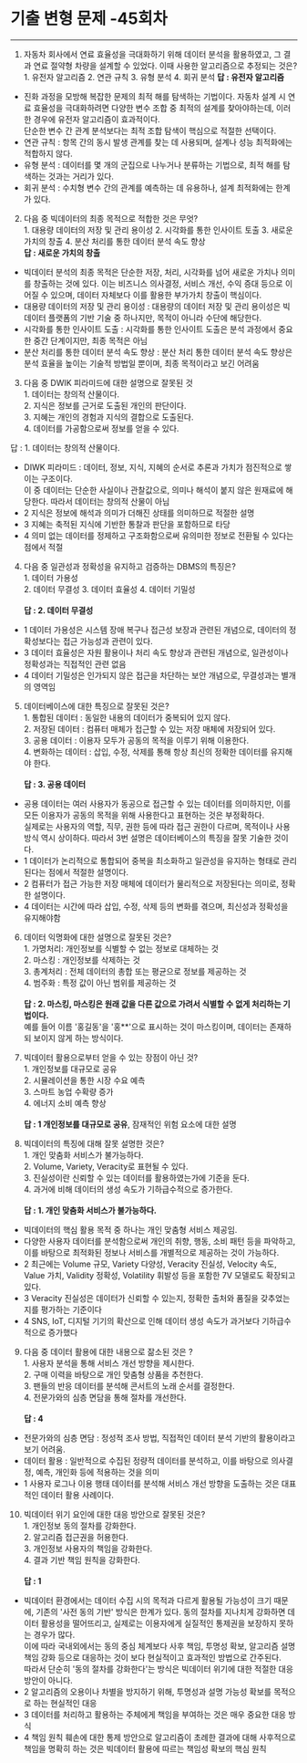 # 기출 변형 문제 -45회차

---

1. 자동차 회사에서 연료 효율성을 극대화하기 위해 데이터 분석을 활용하였고, 그 결과 연료 절약형 차량을 설계할 수 있었다. 이때 사용한 알고리즘으로 추정되는 것은?
<br> 1. 유전자 알고리즘 2. 연관 규칙 3. 유형 분석 4. 회귀 분석
**답 : 유전자 알고리즘**

  - 진화 과정을 모방해 복잡한 문제의 최적 해를 탐색하는 기법이다. 자동차 설계 시 연료 효율성을 극대화하려면 다양한 변수 조합 중 최적의 설계를 찾아야하는데, 이러한 경우에 유전자 알고리즘이 효과적이다. <br> 단순한 변수 간 관계 분석보다는 최적 조합 탐색이 핵심으로 적절한 선택이다.
- 연관 규칙 : 항목 간의 동시 발생 관계를 찾는 데 사용되며, 설계나 성능 최적화에는 적합하지 않다.
- 유형 분석 : 데이터를 몇 개의 군집으로 나누거나 분류하는 기법으로, 최적 해를 탐색하는 것과는 거리가 있다.
- 회귀 분석 : 수치형 변수 간의 관계를 예측하는 데 유용하나, 설계 최적화에는 한계가 있다.
2. 다음 중 빅데이터의 최종 목적으로 적합한 것은 무엇?<br>1. 대용량 데이터의 저장 및 관리 용이성 2. 시각화를 통한 인사이트 토출 3. 새로운 가치의 창출 4. 분산 처리를 통한 데이터 분석 속도 향상
   <br>**답 : 새로운 가치의 창출**
  - 빅데이터 분석의 최종 목적은 단순한 저장, 처리, 시각화를 넘어 새로운 가치나 의미를 창출하는 것에 있다. 이는 비즈니스 의사결정, 서비스 개선, 수익 증대 등으로 이어질 수 있으며, 데이터 자체보다 이를 활용한 부가가치 창출이 핵심이다. 
  - 대용량 데이터의 저장 및 관리 용이성 : 대용량의 데이터 저장 및 관리 용이성은 빅데이터 플랫폼의 기반 기술 중 하나지만, 목적이 아니라 수단에 해당한다.
  - 시각화를 통한 인사이트 도출 : 시각화를 통한 인사이트 도출은 분석 과정에서 중요한 중간 단계이지만, 최종 목적은 아님
  - 분산 처리를 통한 데이터 분석 속도 향상 : 분산 처리 통한 데이터 분석 속도 향상은 분석 효율을 높이는 기술적 방법일 뿐이며, 최종 목적이라고 보긴 어려움

3. 다음 중 DWIK 피라미드에 대한 설명으로 잘못된 것
   <br> 1. 데이터는 창의적 산물이다. <br> 2. 지식은 정보를 근거로 도출된 개인의 판단이다. <br> 3. 지혜는 개인의 경험과 지식의 결합으로 도출된다. <br>4. 데이터를 가공함으로써 정보를 얻을 수 있다.<br>

답 : 1. 데이터는 창의적 산물이다.
- DIWK 피라미드 : 데이터, 정보, 지식, 지혜의 순서로 추론과 가치가 점진적으로 쌓이는 구조이다. <br> 이 중 데이터는 단순한 사실이나 관찰값으로, 의미나 해석이 붙지 않은 원재료에 해당한다. 따라서 데이터는 창의적 산물이 아님
- 2 지식은 정보에 해석과 의미가 더해진 상태를 의미하므로 적절한 설명
- 3 지혜는 축적된 지식에 기반한 통찰과 판단을 포함하므로 타당
- 4 의미 없는 데이터를 정제하고 구조화함으로써 유의미한 정보로 전환될 수 있다는 점에서 적절

4. 다음 중 일관성과 정확성을 유지하고 검증하는 DBMS의 특징은? <br> 1. 데이터 가용성 <br> 2. 데이터 무결성 3. 데이터 효율성 4. 데이터 기밀성
   <br>  <br> **답 : 2. 데이터 무결성**
- 1 데이터 가용성은 시스템 장애 복구나 접근성 보장과 관련된 개념으로, 데이터의 정확성보다는 접근 가능성과 관련이 있다.
- 3 데이터 효율성은 자원 활용이나 처리 속도 향상과 관련된 개념으로, 일관성이나 정확성과는 직접적인 관련 없음
- 4 데이터 기밀성은 인가되지 않은 접근을 차단하는 보안 개념으로, 무결성과는 별개의 영역임

5. 데이터베이스에 대한 특징으로 잘못된 것은? <br> 1. 통합된 데이터 : 동일한 내용의 데이터가 중복되어 있지 않다. <br> 2. 저장된 데이터 : 컴퓨터 매체가 접근할 수 있는 저장 매체에 저장되어 있다. <br> 3. 공용 데이터 : 이용자 모두가 공동의 목적을 이루기 위해 이용한다. <br> 4. 변화하는 데이터 : 삽입, 수정, 삭제를 통해 항상 최신의 정확한 데이터를 유지해야 한다.
   <br> <br> **답 : 3. 공용 데이터**  
- 공용 데이터는 여러 사용자가 동공으로 접근할 수 있는 데이터를 의미하지만, 이를 모든 이용자가 공동의 목적을 위해 사용한다고 표현하는 것은 부정확하다.<br> 실제로는 사용자의 역할, 직무, 권한 등에 따라 접근 권한이 다르며, 목적이나 사용 방식 역시 상이하다. 따라서 3번 설명은 데이터베이스의 특징을 잘못 기술한 것이다.
- 1 데이터가 논리적으로 통합되어 중복을 최소화하고 일관성을 유지하는 형태로 관리된다는 점에서 적절한 설명이다.
- 2 컴퓨터가 접근 가능한 저장 매체에 데이터가 물리적으로 저장된다는 의미로, 정확한 설명이다.
- 4 데이터는 시간에 따라 삽입, 수정, 삭제 등의 변화를 겪으며, 최신성과 정확성을 유지해야함

6. 데이터 익명화에 대한 설명으로 잘못된 것은? <br> 1. 가명처리: 개인정보를 식별할 수 없는 정보로 대체하는 것 <br> 2. 마스킹 : 개인정보를 삭제하는 것 <br> 3. 총계처리 : 전체 데이터의 총합 또는 평균으로 정보를 제공하는 것 <br> 4. 범주화 : 특정 값이 아닌 범위를 제공하는 것
   <br> <br> **답 : 2. 마스킹, 마스킹은 원래 값을 다른 값으로 가려서 식별할 수 없게 처리하는 기법이다.**<br> 예를 들어 이름 '홍길동'을 '홍**'으로 표시하는 것이 마스킹이며, 데이터는 존재하되 보이지 않게 하는 방식이다.


7. 빅데이터 활용으로부터 얻을 수 있는 장점이 아닌 것? <br> 1. 개인정보를 대규모로 공유<br>2. 시뮬레이션을 통한 시장 수요 예측 <br> 3. 스마트 농업 수확량 증가 <br> 4. 에너지 소비 예측 향상 <br>
   <br> **답 : 1 개인정보를 대규모로 공유**, 잠재적인 위험 요소에 대한 설명


8. 빅데이터의 특징에 대해 잘못 설명한 것은? <br> 1. 개인 맞춤화 서비스가 불가능하다. <br>2. Volume, Variety, Veracity로 표현될 수 있다. <br> 3. 진실성이란 신뢰할 수 있는 데이터를 활용하였는가에 기준을 둔다. <br>4. 과거에 비해 데이터의 생성 속도가 기하급수적으로 증가한다.<br>
   <br> **답 : 1. 개인 맞춤화 서비스가 불가능하다.**
- 빅데이터의 핵심 활용 목적 중 하나는 개인 맞춤형 서비스 제공임.
- 다양한 사용자 데이터를 분석함으로써 개인의 취향, 행동, 소비 패턴 등을 파악하고, 이를 바탕으로 최적화된 정보나 서비스를 개별적으로 제공하는 것이 가능하다.
- 2 최근에는 Volume 규모, Variety 다양성, Veracity 진실성, Velocity 속도, Value 가치, Validity 정확성, Volatility 휘발성 등을 포함한 7V 모델로도 확장되고 있다.
- 3 Veracity 진실성은 데이터가 신뢰할 수 있는지, 정확한 출처와 품질을 갖추었는 지를 평가하는 기준이다
- 4 SNS, IoT, 디지털 기기의 확산으로 인해 데이터 생성 속도가 과거보다 기하급수적으로 증가했다


9. 다음 중 데이터 활용에 대한 내용으로 잚소된 것은 ? <br> 1. 사용자 분석을 통해 서비스 개선 방향을 제시한다. <br> 2. 구매 이력을 바탕으로 개인 맞춤형 상품을 추천한다. <br> 3. 팬들의 반응 데이터를 분석해 콘서트의 노래 순서를 결정한다. <br>4. 전문가와의 심층 면담을 통해 절차를 개선한다.
   <br><br> **답 : 4**
- 전문가와의 심층 면담 : 정성적 조사 방법, 직접적인 데이터 분석 기반의 활용이라고 보기 어려움.
- 데이터 활용 : 일반적으로 수집된 정량적 데이터를 분석하고, 이를 바탕으로 의사결정, 예측, 개인화 등에 적용하는 것을 의미
- 1 사용자 로그나 이용 행태 데이터를 분석해 서비스 개선 방향을 도출하는 것은 대표적인 데이터 활용 사례이다.



10. 빅데이터 위기 요인에 대한 대응 방안으로 잘못된 것은? <br> 1. 개인정보 동의 절차를 강화한다. <br> 2. 알고리즘 접근권을 허용한다. <br> 3. 개인정보 사용자의 책임을 강화한다. <br>4. 결과 기반 책임 원칙을 강화한다.
    <br><br> **답 : 1**
- 빅데이터 환경에서는 데이터 수집 시의 목적과 다르게 활용될 가능성이 크기 때문에, 기존의 '사전 동의 기반' 방식은 한계가 있다. 동의 절차를 지나치게 강화하면 데이터 활용성을 떨어뜨리고, 실제로는 이용자에게 실질적인 통제권을 보장하지 못하는 경우가 많다.<br>
이에 따라 국내외에서는 동의 중심 체계보다 사후 책임, 투명성 확보, 알고리즘 설명 책임 강화 등으로 대응하는 것이 보다 현실적이고 효과적인 방법으로 간주된다. <br>
따라서 단순히 '동의 절차를 강화한다'는 방식은 빅데이터 위기에 대한 적절한 대응 방안이 아니다.
- 2 알고리즘의 오용이나 차별을 방지하기 위해, 투명성과 설명 가능성 확보를 목적으로 하는 현실적인 대응
- 3 데이터를 처리하고 활용하는 주체에게 책임을 부여하는 것은 매우 중요한 대응 방식
- 4 책임 원칙 훼손에 대한 통제 방안으로 알고리즘이 초례한 결과에 대해 사후적으로 책임을 명확히 하는 것은 빅데이터 활용에 따르는 책임성 확보의 핵심 원칙